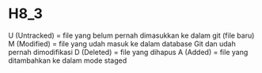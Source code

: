 # H8_3
U (Untracked) = file yang belum pernah dimasukkan ke dalam git (file baru)
M (Modified) = file yang udah masuk ke dalam database Git dan udah pernah dimodifikasi
D (Deleted) = file yang dihapus
A (Added) = file yang ditambahkan ke dalam mode staged
